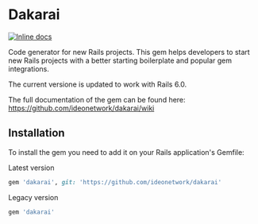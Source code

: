 # Dakarai

[![Inline docs](http://inch-ci.org/github/ideonetwork/dakarai.svg?branch=master)](http://inch-ci.org/github/ideonetwork/dakarai)

Code generator for new Rails projects.
This gem helps developers to start new Rails projects with a better starting boilerplate and popular gem integrations.

The current versione is updated to work with Rails 6.0.

The full documentation of the gem can be found here: <a href="https://github.com/ideonetwork/dakarai/wiki">https://github.com/ideonetwork/dakarai/wiki</a>

## Installation

To install the gem you need to add it on your Rails application's Gemfile:

Latest version
```ruby
gem 'dakarai', git: 'https://github.com/ideonetwork/dakarai'
```

Legacy version
```ruby
gem 'dakarai'
```
